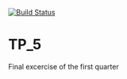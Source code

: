 [![Build Status](https://travis-ci.org/travis-ci/travis-web.svg?branch=master)](https://travis-ci.org/travis-ci/travis-web)
# TP_5
Final excercise of the first quarter
